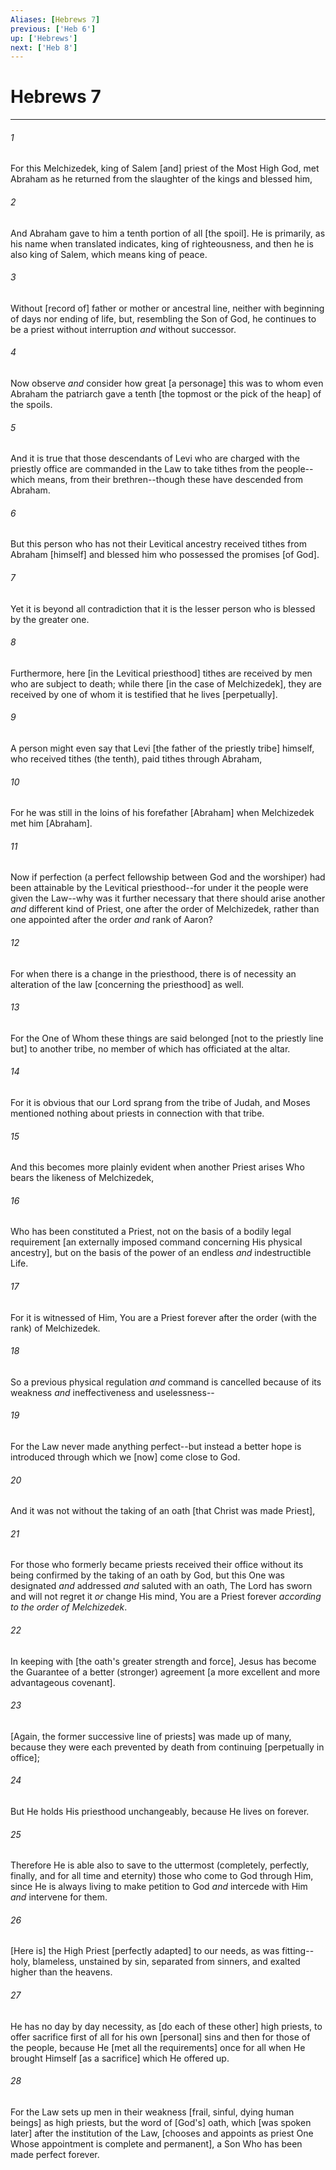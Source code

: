 ```yaml
---
Aliases: [Hebrews 7]
previous: ['Heb 6']
up: ['Hebrews']
next: ['Heb 8']
---
```

# Hebrews 7

***


###### 1 


For this Melchizedek, king of Salem [and] priest of the Most High God, met Abraham as he returned from the slaughter of the kings and blessed him, 


###### 2 


And Abraham gave to him a tenth portion of all [the spoil]. He is primarily, as his name when translated indicates, king of righteousness, and then he is also king of Salem, which means king of peace. 


###### 3 


Without [record of] father or mother or ancestral line, neither with beginning of days nor ending of life, but, resembling the Son of God, he continues to be a priest without interruption _and_ without successor. 


###### 4 


Now observe _and_ consider how great [a personage] this was to whom even Abraham the patriarch gave a tenth [the topmost or the pick of the heap] of the spoils. 


###### 5 


And it is true that those descendants of Levi who are charged with the priestly office are commanded in the Law to take tithes from the people--which means, from their brethren--though these have descended from Abraham. 


###### 6 


But this person who has not their Levitical ancestry received tithes from Abraham [himself] and blessed him who possessed the promises [of God]. 


###### 7 


Yet it is beyond all contradiction that it is the lesser person who is blessed by the greater one. 


###### 8 


Furthermore, here [in the Levitical priesthood] tithes are received by men who are subject to death; while there [in the case of Melchizedek], they are received by one of whom it is testified that he lives [perpetually]. 


###### 9 


A person might even say that Levi [the father of the priestly tribe] himself, who received tithes (the tenth), paid tithes through Abraham, 


###### 10 


For he was still in the loins of his forefather [Abraham] when Melchizedek met him [Abraham]. 


###### 11 


Now if perfection (a perfect fellowship between God and the worshiper) had been attainable by the Levitical priesthood--for under it the people were given the Law--why was it further necessary that there should arise another _and_ different kind of Priest, one after the order of Melchizedek, rather than one appointed after the order _and_ rank of Aaron? 


###### 12 


For when there is a change in the priesthood, there is of necessity an alteration of the law [concerning the priesthood] as well. 


###### 13 


For the One of Whom these things are said belonged [not to the priestly line but] to another tribe, no member of which has officiated at the altar. 


###### 14 


For it is obvious that our Lord sprang from the tribe of Judah, and Moses mentioned nothing about priests in connection with that tribe. 


###### 15 


And this becomes more plainly evident when another Priest arises Who bears the likeness of Melchizedek, 


###### 16 


Who has been constituted a Priest, not on the basis of a bodily legal requirement [an externally imposed command concerning His physical ancestry], but on the basis of the power of an endless _and_ indestructible Life. 


###### 17 


For it is witnessed of Him, You are a Priest forever after the order (with the rank) of Melchizedek. 


###### 18 


So a previous physical regulation _and_ command is cancelled because of its weakness _and_ ineffectiveness and uselessness-- 


###### 19 


For the Law never made anything perfect--but instead a better hope is introduced through which we [now] come close to God. 


###### 20 


And it was not without the taking of an oath [that Christ was made Priest], 


###### 21 


For those who formerly became priests received their office without its being confirmed by the taking of an oath by God, but this One was designated _and_ addressed _and_ saluted with an oath, The Lord has sworn and will not regret it _or_ change His mind, You are a Priest forever _according to the order of Melchizedek_. 


###### 22 


In keeping with [the oath's greater strength and force], Jesus has become the Guarantee of a better (stronger) agreement [a more excellent and more advantageous covenant]. 


###### 23 


[Again, the former successive line of priests] was made up of many, because they were each prevented by death from continuing [perpetually in office]; 


###### 24 


But He holds His priesthood unchangeably, because He lives on forever. 


###### 25 


Therefore He is able also to save to the uttermost (completely, perfectly, finally, and for all time and eternity) those who come to God through Him, since He is always living to make petition to God _and_ intercede with Him _and_ intervene for them. 


###### 26 


[Here is] the High Priest [perfectly adapted] to our needs, as was fitting--holy, blameless, unstained by sin, separated from sinners, and exalted higher than the heavens. 


###### 27 


He has no day by day necessity, as [do each of these other] high priests, to offer sacrifice first of all for his own [personal] sins and then for those of the people, because He [met all the requirements] once for all when He brought Himself [as a sacrifice] which He offered up. 


###### 28 


For the Law sets up men in their weakness [frail, sinful, dying human beings] as high priests, but the word of [God's] oath, which [was spoken later] after the institution of the Law, [chooses and appoints as priest One Whose appointment is complete and permanent], a Son Who has been made perfect forever.
